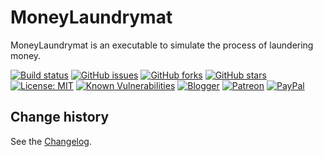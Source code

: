 MoneyLaundrymat
=============

MoneyLaundrymat is an executable to simulate the process of laundering money.

[![Build status](https://ci.appveyor.com/api/projects/status/qn0qec3gd84nd89k?svg=true)](https://ci.appveyor.com/project/SeppPenner/moneylaundrymat)
[![GitHub issues](https://img.shields.io/github/issues/SeppPenner/MoneyLaundrymat.svg)](https://github.com/SeppPenner/MoneyLaundrymat/issues)
[![GitHub forks](https://img.shields.io/github/forks/SeppPenner/MoneyLaundrymat.svg)](https://github.com/SeppPenner/MoneyLaundrymat/network)
[![GitHub stars](https://img.shields.io/github/stars/SeppPenner/MoneyLaundrymat.svg)](https://github.com/SeppPenner/MoneyLaundrymat/stargazers)
[![License: MIT](https://img.shields.io/badge/License-MIT-blue.svg)](https://raw.githubusercontent.com/SeppPenner/MoneyLaundrymat/master/License.txt)
[![Known Vulnerabilities](https://snyk.io/test/github/SeppPenner/MoneyLaundrymat/badge.svg)](https://snyk.io/test/github/SeppPenner/MoneyLaundrymat)
[![Blogger](https://img.shields.io/badge/Follow_me_on-blogger-orange)](https://franzhuber23.blogspot.de/)
[![Patreon](https://img.shields.io/badge/Patreon-F96854?logo=patreon&logoColor=white)](https://patreon.com/SeppPennerOpenSourceDevelopment)
[![PayPal](https://img.shields.io/badge/PayPal-00457C?logo=paypal&logoColor=white)](https://paypal.me/th070795)

Change history
--------------

See the [Changelog](https://github.com/SeppPenner/MoneyLaundrymat/blob/master/Changelog.md).